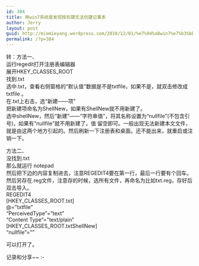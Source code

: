 ```yaml
---
id: 384
title: 用win7系统是发现按右键无法创建记事本
author: Jerry
layout: post
guid: http://miemieyang.wordpress.com/2010/12/01/%e7%94%a8win7%e7%b3%bb%e7%bb%9f%e6%98%af%e5%8f%91%e7%8e%b0%e6%8c%89%e5%8f%b3%e9%94%ae%e6%97%a0%e6%b3%95%e5%88%9b%e5%bb%ba%e8%ae%b0%e4%ba%8b%e6%9c%ac
permalink: /?p=384
---
```

转：方法一、  
运行regedit打开注册表编辑器  
展开HKEY\_CLASSES\_ROOT  
找到.txt  
选中.txt，查看右侧窗格的“默认值”数据是不是txtfile，如果不是，就双击修改成txtfile 。  
在.txt上右击，选“新建——项”  
把新建项命名为ShellNew，如果有ShellNew就不用新建了。  
选中shellNew，然后“新建”——“字符串值”，将其名称设置为“nullfile”(不包含引号)，如果有“nullfile”就不用新建了，值 留空即可。一般出现无法新建本文文件，就是由这两个地方引起的。然后刷新一下注册表和桌面。还不能出来，就重启或注销一下。

方法二、  
没找到.txt  
那么就运行 notepad  
然后把下边的内容复制进去，注意REGEDIT4要在第一行，最后一行要有个回车。  
然后另存在.reg文件，注意存的时候，选所有文件，再命名为比如txt.reg，存好后双击导入。  
REGEDIT4  
[HKEY\_CLASSES\_ROOT.txt]  
@=&#8221;txtfile&#8221;  
&#8220;PerceivedType&#8221;=&#8221;text&#8221;  
&#8220;Content Type&#8221;=&#8221;text/plain&#8221;  
[HKEY\_CLASSES\_ROOT.txtShellNew]  
&#8220;nullfile&#8221;=&#8221;&#8221;

可以打开了。

记录和分享~~ <img src="http://www.tencrance.com/Blog/wp-includes/images/smilies/simple-smile.png" alt=":-)" class="wp-smiley" style="height: 1em; max-height: 1em;" />